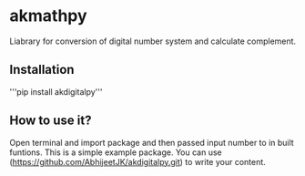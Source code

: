 # akmathpy
Liabrary for conversion of digital number system and calculate complement.

## Installation
'''pip install akdigitalpy'''

## How to use it?
Open terminal and import package and then passed input number to in built funtions.
This is a simple example package. You can use
(https://github.com/AbhijeetJK/akdigitalpy.git)
to write your content.